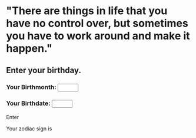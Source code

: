 <head>
    <meta charset="UTF-8">
    <meta name="viewport" content="width=device-width, initial-scale=1.0">
    <link rel="stylesheet" href="style.css">
    <script src="script.js"></script>
    <title> Zodiac Sign </title>
</head>

<body>
<div id = "box">
    <h1> "There are things in life that you have no control over, but sometimes you have to work around and make it happen."</h1>
    </div>
    <h2> Enter your birthday. </h2>
    <h3>Your Birthmonth:  
        <input type="number" id="month" min="1" max="12" ></h3>
    <h3> Your Birthdate:  
        <input type="number" id="day" min="1" max="31"></h3>
    <a id="animated" onclick="zodiac()"  class="button">Enter </a>
    <p id="photo"></p>
    <p id= "space"> Your zodiac sign is <span id="output"></span> </p>
    
    
</body>
</html>
